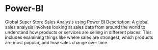 # Power-BI
Global Super Store Sales Analysis using Power BI
Description: A global sales analysis involves looking at sales data from around the world to understand how products or services are selling in different places. This includes examining things like where sales are strongest, which products are most popular, and how sales change over time.
